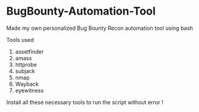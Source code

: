 # BugBounty-Automation-Tool


Made my own personalized Bug Bounty Recon automation tool using bash 

Tools used 
1) assetfinder
2) amass
3) httprobe
4) subjack
5) nmap
6) Wayback
7) eyewitness


Install all these necessary tools to run the script without error !

